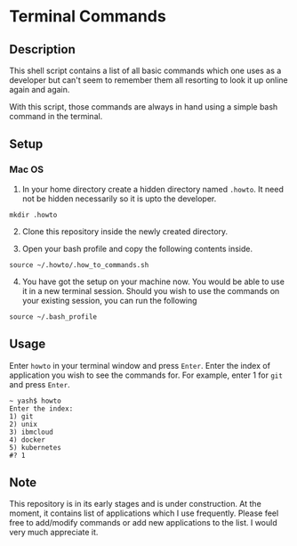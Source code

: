 # Terminal Commands

## Description

This shell script contains a list of all basic commands which one uses as a developer but can't seem to remember them all resorting to look it up online again and again.

With this script, those commands are always in hand using a simple bash command in the terminal.

## Setup

### Mac OS

1. In your home directory create a hidden directory named `.howto`. It need not be hidden necessarily so it is upto the developer.

```
mkdir .howto
```

2. Clone this repository inside the newly created directory.

3. Open your bash profile and copy the following contents inside.

```
source ~/.howto/.how_to_commands.sh
```

4. You have got the setup on your machine now. You would be able to use it in a new terminal session. Should you wish to use the commands on your existing session, you can run the following

```
source ~/.bash_profile
```

## Usage

Enter `howto` in your terminal window and press `Enter`. Enter the index of application you wish to see the commands for. For example, enter 1 for `git` and press `Enter`.

```
~ yash$ howto
Enter the index:
1) git
2) unix
3) ibmcloud
4) docker
5) kubernetes
#? 1
```

## Note

This repository is in its early stages and is under construction. At the moment, it contains list of applications which I use frequently. Please feel free to add/modify commands or add new applications to the list. I would very much appreciate it.